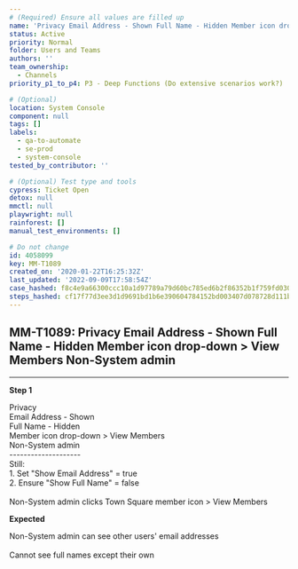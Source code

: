 ```yaml
---
# (Required) Ensure all values are filled up
name: 'Privacy Email Address - Shown Full Name - Hidden Member icon drop-down > View Members Non-System admin'
status: Active
priority: Normal
folder: Users and Teams
authors: ''
team_ownership:
  - Channels
priority_p1_to_p4: P3 - Deep Functions (Do extensive scenarios work?)

# (Optional)
location: System Console
component: null
tags: []
labels:
  - qa-to-automate
  - se-prod
  - system-console
tested_by_contributor: ''

# (Optional) Test type and tools
cypress: Ticket Open
detox: null
mmctl: null
playwright: null
rainforest: []
manual_test_environments: []

# Do not change
id: 4058099
key: MM-T1089
created_on: '2020-01-22T16:25:32Z'
last_updated: '2022-09-09T17:58:54Z'
case_hashed: f8c4e9a66300ccc10a1d97789a79d60bc785ed6b2f86352b1f759fd0301833f0d93ec97eb133c6ebc16ba284c5d69548
steps_hashed: cf17f77d3ee3d1d9691bd1b6e390604784152bd003407d078728d111bbf6633bd69581b0f3892aae18dd61bcb8bdacbc
---
```


<!-- (Auto-generated) Based on frontmatter's "key" and "name" -->

## MM-T1089: Privacy Email Address - Shown Full Name - Hidden Member icon drop-down > View Members Non-System admin

---

**Step 1**

Privacy\
Email Address - Shown\
Full Name - Hidden\
Member icon drop-down > View Members\
Non-System admin\
\--------------------\
Still:\
1\. Set "Show Email Address" = true\
2\. Ensure "Show Full Name" = false\
\
Non-System admin clicks Town Square member icon > View Members

**Expected**

Non-System admin can see other users' email addresses\
\
Cannot see full names except their own

